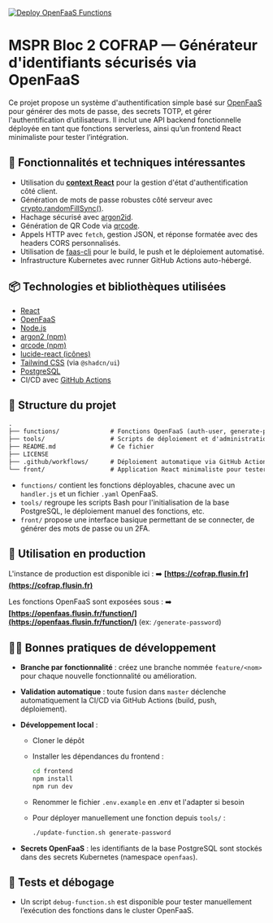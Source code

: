 [![Deploy OpenFaaS Functions](https://github.com/jul-fls/mspr-bloc2-cofrap/actions/workflows/deploy.yml/badge.svg)](https://github.com/jul-fls/mspr-bloc2-cofrap/actions/workflows/deploy.yml)

# MSPR Bloc 2 COFRAP — Générateur d'identifiants sécurisés via OpenFaaS

Ce projet propose un système d'authentification simple basé sur [OpenFaaS](https://www.openfaas.com/) pour générer des mots de passe, des secrets TOTP, et gérer l'authentification d’utilisateurs. Il inclut une API backend fonctionnelle déployée en tant que fonctions serverless, ainsi qu’un frontend React minimaliste pour tester l’intégration.

## 🧠 Fonctionnalités et techniques intéressantes

- Utilisation du **[context React](https://react.dev/reference/react/createContext)** pour la gestion d'état d'authentification côté client.
- Génération de mots de passe robustes côté serveur avec [crypto.randomFillSync()](https://nodejs.org/api/crypto.html#cryptorandomfillsyncbuffer-offset-size).
- Hachage sécurisé avec [argon2id](https://github.com/ranisalt/node-argon2).
- Génération de QR Code via [qrcode](https://github.com/soldair/node-qrcode).
- Appels HTTP avec `fetch`, gestion JSON, et réponse formatée avec des headers CORS personnalisés.
- Utilisation de [faas-cli](https://docs.openfaas.com/cli/) pour le build, le push et le déploiement automatisé.
- Infrastructure Kubernetes avec runner GitHub Actions auto-hébergé.

## 📦 Technologies et bibliothèques utilisées

- [React](https://react.dev/)
- [OpenFaaS](https://www.openfaas.com/)
- [Node.js](https://nodejs.org/)
- [argon2 (npm)](https://www.npmjs.com/package/argon2)
- [qrcode (npm)](https://www.npmjs.com/package/qrcode)
- [lucide-react (icônes)](https://lucide.dev/)
- [Tailwind CSS](https://tailwindcss.com/) (via `@shadcn/ui`)
- [PostgreSQL](https://www.postgresql.org/)
- CI/CD avec [GitHub Actions](https://docs.github.com/actions)

## 📁 Structure du projet

```txt
.
├── functions/              # Fonctions OpenFaaS (auth-user, generate-password, generate-2fa)
├── tools/                  # Scripts de déploiement et d'administration (update-function.sh, init-db.sh, etc.)
├── README.md               # Ce fichier
├── LICENSE
├── .github/workflows/      # Déploiement automatique via GitHub Actions
└── front/                  # Application React minimaliste pour tester l'authentification
```

- `functions/` contient les fonctions déployables, chacune avec un `handler.js` et un fichier `.yaml` OpenFaaS.
- `tools/` regroupe les scripts Bash pour l'initialisation de la base PostgreSQL, le déploiement manuel des fonctions, etc.
- `front/` propose une interface basique permettant de se connecter, de générer des mots de passe ou un 2FA.

## 🚀 Utilisation en production

L'instance de production est disponible ici :
➡️ **[https://cofrap.flusin.fr](https://cofrap.flusin.fr)**

Les fonctions OpenFaaS sont exposées sous :
➡️ **[https://openfaas.flusin.fr/function/](https://openfaas.flusin.fr/function/)** (ex: `/generate-password`)

## 🧑‍💻 Bonnes pratiques de développement

- **Branche par fonctionnalité** : créez une branche nommée `feature/<nom>` pour chaque nouvelle fonctionnalité ou amélioration.

- **Validation automatique** : toute fusion dans `master` déclenche automatiquement la CI/CD via GitHub Actions (build, push, déploiement).

- **Développement local** :

  - Cloner le dépôt
  - Installer les dépendances du frontend :

    ```bash
    cd frontend
    npm install
    npm run dev
    ```

  - Renommer le fichier `.env.example` en .env et l'adapter si besoin
  - Pour déployer manuellement une fonction depuis `tools/` :

    ```bash
    ./update-function.sh generate-password
    ```

- **Secrets OpenFaaS** : les identifiants de la base PostgreSQL sont stockés dans des secrets Kubernetes (namespace `openfaas`).

## 🧪 Tests et débogage

- Un script `debug-function.sh` est disponible pour tester manuellement l’exécution des fonctions dans le cluster OpenFaaS.
